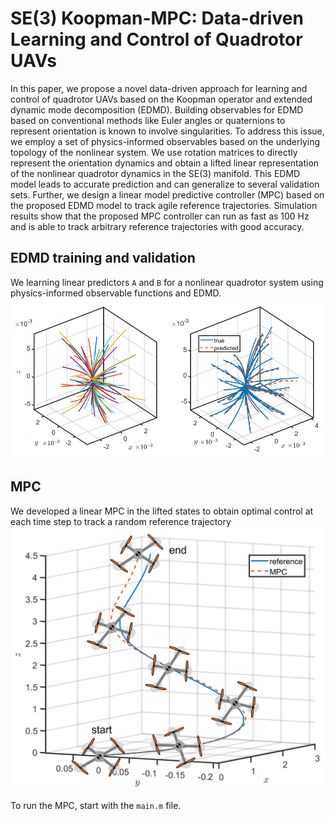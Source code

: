 # SE(3) Koopman-MPC: Data-driven Learning and Control of Quadrotor UAVs
In this paper, we propose a novel data-driven approach for learning and control of quadrotor UAVs based on the Koopman operator and extended dynamic mode decomposition (EDMD). Building observables for EDMD based on conventional methods like Euler angles or quaternions to represent orientation is known to involve singularities. To address this issue, we employ a set of physics-informed observables based on the underlying topology of the nonlinear system. We use rotation matrices to directly represent the orientation dynamics and obtain a lifted linear representation of the nonlinear quadrotor dynamics in the SE(3) manifold. This EDMD model leads to accurate prediction and can generalize to several validation sets. Further, we design a linear model predictive controller (MPC) based on the proposed EDMD model to track agile reference trajectories. Simulation results show that the proposed MPC controller can run as fast as 100 Hz and is able to track arbitrary reference trajectories with good accuracy.

## EDMD training and validation
We learning linear predictors ```A``` and ```B``` for a nonlinear quadrotor system using physics-informed observable functions and EDMD.
![EDMD](Figures/EDMD_evalutation_1.png)

## MPC
We developed a linear MPC in the lifted states to obtain optimal control at each time step to track a random reference trajectory
![Screenshot](Figures/MPC_traj_2.png)

To run the MPC, start with the ```main.m``` file.

